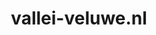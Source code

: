 ---
layout: post
title:  "vallei-veluwe.nl"
internal_url:  "/dutchgov/vallei-veluwe.nl.html"
subdomains_count: 15
all_subdomains_count: 47
urls_count: 11
ssl_rank: 0
http_rank: 73.909090909091
url_link: /data/vallei-veluwe.nl/urls.txt
all_subdomains_link: /data/vallei-veluwe.nl/all_subdomains.txt
subdomains_link: /data/vallei-veluwe.nl/subdomains.txt
categories: dutchgov
---
